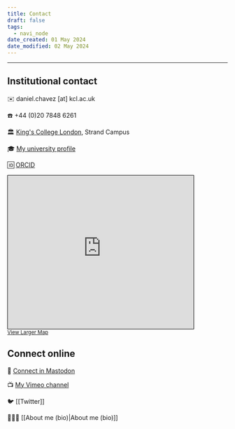 ```yaml
---
title: Contact
draft: false
tags:
  - navi_node
date_created: 01 May 2024
date_modified: 02 May 2024
---
```

---

## Institutional contact


✉️ daniel.chavez \[at] kcl.ac.uk

☎️ +44 (0)20 7848 6261

🏛️ [King's College London](https://www.kcl.ac.uk/people/daniel-chavez-heras), Strand Campus

🎓 [My university profile](https://www.kcl.ac.uk/people/daniel-chavez-heras)

🆔 [ORCID](https://orcid.org/0000-0002-9877-7496)


<iframe width="425" height="350" src="https://www.openstreetmap.org/export/embed.html?bbox=-0.1231670379638672%2C51.50874245880335%2C-0.10900497436523439%2C51.51461834694225&amp;layer=hot&amp;marker=51.511680497607884%2C-0.11608600616455078" style="border: 1px solid black"></iframe><br/><small><a href="https://www.openstreetmap.org/?mlat=51.51168&amp;mlon=-0.11609#map=17/51.51168/-0.11609&amp;layers=H">View Larger Map</a></small>


## Connect online

🦣 [Connect in Mastodon](https://sigmoid.social/@chavezheras)

📺 [My Vimeo channel](https://vimeo.com/chavezheras)

🐦 [[Twitter]]

👨🏽‍🏫 [[About me (bio)|About me (bio)]]

